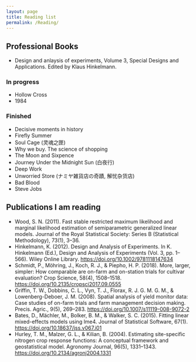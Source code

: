 ```yaml
---
layout: page
title: Reading list
permalink: /Reading/
---
```


## Professional Books

* Design and anlaysis of experiments, Volume 3, Special Designs and Applications. Edited by Klaus Hinkelmann.

### In progress
* Hollow Cross 
* 1984

### Finished
* Decisive moments in history
* Firefly Summer
* Soul Cage (灵魂之匣)
* Why we buy. The science of shopping
* The Moon and Sixpence
* Journey Under the Midnight Sun (白夜行)
* Deep Work
* Unworried Store (ナミヤ雑貨店の奇蹟, 解忧杂货店)
* Bad Blood
* Steve Jobs

## Publications I am reading


* Wood, S. N. (2011). Fast stable restricted maximum likelihood and marginal likelihood estimation of semiparametric generalized linear models. Journal of the Royal Statistical Society: Series B (Statistical Methodology), 73(1), 3–36.
* Hinkelmann, K. (2012). Design and Analysis of Experiments. In K. Hinkelmann (Ed.), Design and Analysis of Experiments (Vol. 3, pp. 1–566). Wiley Online Library. https://doi.org/10.1002/9781118147634
* Schmidt, P., Möhring, J., Koch, R. J., & Piepho, H. P. (2018). More, larger, simpler: How comparable are on-farm and on-station trials for cultivar evaluation? Crop Science, 58(4), 1508–1518. https://doi.org/10.2135/cropsci2017.09.0555
* Griffin, T. W., Dobbins, C. L., Vyn, T. J., Florax, R. J. G. M. G. M., & Lowenberg-Deboer, J. M. (2008). Spatial analysis of yield monitor data: Case studies of on-farm trials and farm management decision making. Precis. Agric., 9(5), 269–283. https://doi.org/10.1007/s11119-008-9072-2
* Bates, D., Mächler, M., Bolker, B. M., & Walker, S. C. (2015). Fitting linear mixed-effects models using lme4. Journal of Statistical Software, 67(1). https://doi.org/10.18637/jss.v067.i01
* Hurley, T. M., Malzer, G. L., & Kilian, B. (2004). Estimating site-specific nitrogen crop response functions: A conceptual framework and geostatistical model. Agronomy Journal, 96(5), 1331–1343. https://doi.org/10.2134/agronj2004.1331
